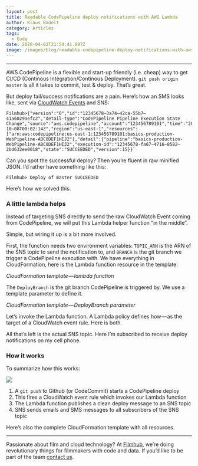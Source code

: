 ```yaml
---
layout: post
title: Readable CodePipeline deploy notifications with AWS Lambda
author: Klaus Badelt
category: Articles
tags:
  - Code
date: 2020-04-02T21:54:41.897Z
image: /images/blog/readable-codepipeline-deploy-notifications-with-aws-lambda-d3c8fd215cc7.png
---
```

- - -

AWS CodePipeline is a flexible and start-up friendly (i.e. cheap) way to get CI/CD (Continous Integration/Continous Deployment). `git push origin master` is all it takes to commit, test & deploy. That’s great.

But deploy fail/success notifications are a pain. Here’s how an SMS looks like, sent via [CloudWatch Events](https://docs.aws.amazon.com/codepipeline/latest/userguide/detect-state-changes-cloudwatch-events.html) and SNS:

```
Filmhub>{"version":"0","id":"12345678–3a74–42ca-55b7–41a6029aefc2","detail-type":"CodePipeline Pipeline Execution State Change","source":"aws.codepipeline","account":"123456789101","time":"2018–10–08T00:02:14Z","region":"us-east-1","resources":["arn:aws:codepipeline:us-east-1:123456789101:basics-production-WebPipeline-ABC0DEF1HIJ2"],"detail":{"pipeline":"basics-production-WebPipeline-ABC0DEF1HIJ2","execution-id":"12345678-fa67–4716–8582–2bd632ee0018","state":"SUCCEEDED","version":15}}`
```

Can you spot the successful deploy? Then you’re fluent in raw minified JSON. I’d rather have something like this:

```
Filmhub> Deploy of master SUCCEEDED
```

Here’s how we solved this.

### A little lambda helps

Instead of targeting SNS directly to send the raw CloudWatch Event coming from CodePipeline, we will put this Lambda helper function “in the middle”.

<script src="https://gist.github.com/klausbadelt/4d55993bb1a40e686123a43ab0566920.js"></script>

Simple, but wiring it up is a bit more involved.

First, the function needs two environment variables: `TOPIC_ARN` is the ARN of the SNS topic to send the notification to, and `BRANCH` is the git branch we trigger a CodePipeline execution with. We have everything in CloudFormation, here is the Lambda function resource in the template:

<script src="https://gist.github.com/klausbadelt/75e2178407dca1483bc9a917b1ba98fd.js"></script>

*CloudFormation template — lambda function*

The `DeployBranch` is the git branch CodePipeline is triggered by. We use a template parameter to define it.

<script src="https://gist.github.com/klausbadelt/5bead1acf2d203ec6856409ba3e46285.js"></script>

*CloudFormation template — DeployBranch parameter*

Let’s invoke the Lambda function. A Lambda policy defines how — as the target of a CloudWatch event rule. Here is both.

<script src="https://gist.github.com/klausbadelt/6e2e4c6c2db4ac6cfcad54c21481f5d7.js"></script>

All that’s left is the actual SNS topic. Here I’m subscribed to receive deploy notifications on my cell phone.

<script src="https://gist.github.com/klausbadelt/6697ce7348c3a0ed8db75852e7bb3a9c.js"></script>

### How it works

To summarize how this works:

![](/images/blog/readable-codepipeline-deploy-notifications-with-aws-lambda-d3c8fd215cc7-1.png)

1. A `git push` to Github (or CodeCommit) starts a CodePipeline deploy
2. This fires a CloudWatch event rule which invokes our Lambda function
3. The Lambda function publishes a clean deploy message to an SNS topic
4. SNS sends emails and SMS messages to all subscribers of the SNS topic

Here’s also the complete CloudFormation template with all resources.

<script src="https://gist.github.com/klausbadelt/9e004c0eef87de697d689cc566637686.js"></script>
- - -

Passionate about film and cloud technology? At [Filmhub](http://), we’re doing revolutionary things for filmmakers with code and data. If you’d like to be part of the team [contact us](https://filmhub.zendesk.com/hc/en-us/requests/new).
